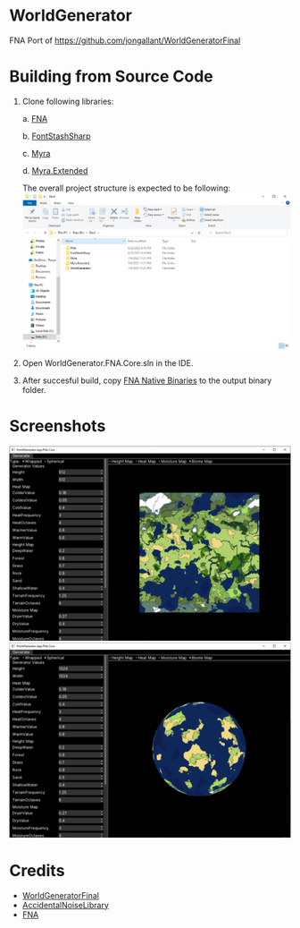 # WorldGenerator
FNA Port of https://github.com/jongallant/WorldGeneratorFinal

# Building from Source Code
1. Clone following libraries:

   a. [FNA](https://github.com/FNA-XNA/FNA)
   
   b. [FontStashSharp](https://github.com/FontStashSharp/FontStashSharp)
   
   c. [Myra](https://github.com/rds1983/Myra)
   
   d. [Myra.Extended](https://github.com/rds1983/Myra.Extended)
   
   The overall project structure is expected to be following: ![](images/FolderStructure.png)

2. Open WorldGenerator.FNA.Core.sln in the IDE.
3. After succesful build, copy [FNA Native Binaries](https://fna.flibitijibibo.com/archive/fnalibs.tar.bz2) to the output binary folder.

# Screenshots
![](images/screenshot.png)
![](images/screenshot2.png)

# Credits
* [WorldGeneratorFinal](https://github.com/jongallant/WorldGeneratorFinal)
* [AccidentalNoiseLibrary](https://github.com/TinkerWorX/AccidentalNoiseLibrary)
* [FNA](https://github.com/FNA-XNA/FNA)
